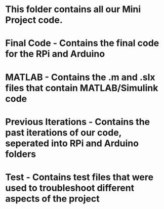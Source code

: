 # This folder contains all our Mini Project code.

# Final Code - Contains the final code for the RPi and Arduino

# MATLAB - Contains the .m and .slx files that contain MATLAB/Simulink code

# Previous Iterations - Contains the past iterations of our code, seperated into RPi and Arduino folders

# Test - Contains test files that were used to troubleshoot different aspects of the project
